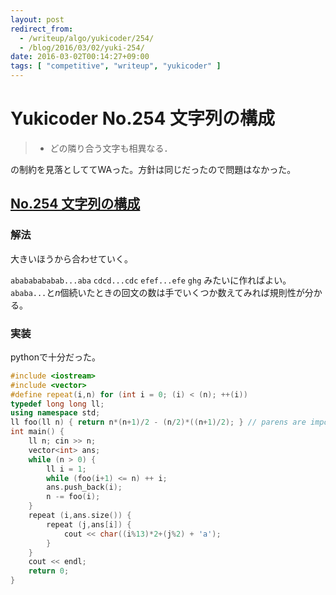 ```yaml
---
layout: post
redirect_from:
  - /writeup/algo/yukicoder/254/
  - /blog/2016/03/02/yuki-254/
date: 2016-03-02T00:14:27+09:00
tags: [ "competitive", "writeup", "yukicoder" ]
---
```


# Yukicoder No.254 文字列の構成

>  -  どの隣り合う文字も相異なる．

の制約を見落としててWAった。方針は同じだったので問題はなかった。

## [No.254 文字列の構成](http://yukicoder.me/problems/676)

### 解法

大きいほうから合わせていく。

`abababababab...aba` `cdcd...cdc` `efef...efe` `ghg` みたいに作ればよい。
`ababa...`と$n$個続いたときの回文の数は手でいくつか数えてみれば規則性が分かる。

### 実装

pythonで十分だった。

``` c++
#include <iostream>
#include <vector>
#define repeat(i,n) for (int i = 0; (i) < (n); ++(i))
typedef long long ll;
using namespace std;
ll foo(ll n) { return n*(n+1)/2 - (n/2)*((n+1)/2); } // parens are important
int main() {
    ll n; cin >> n;
    vector<int> ans;
    while (n > 0) {
        ll i = 1;
        while (foo(i+1) <= n) ++ i;
        ans.push_back(i);
        n -= foo(i);
    }
    repeat (i,ans.size()) {
        repeat (j,ans[i]) {
            cout << char((i%13)*2+(j%2) + 'a');
        }
    }
    cout << endl;
    return 0;
}
```
